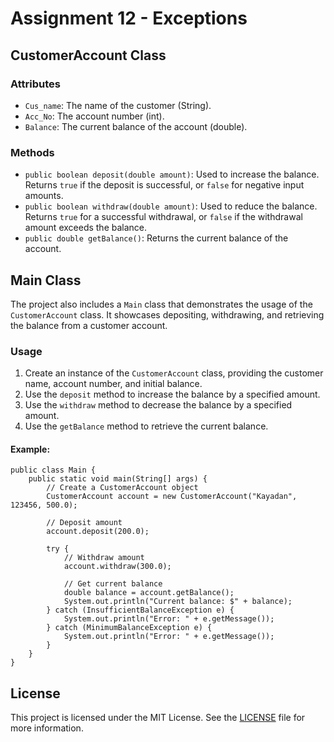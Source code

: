 Assignment 12 - Exceptions
===========================

CustomerAccount Class
---------------------

### Attributes

*   `Cus_name`: The name of the customer (String).
*   `Acc_No`: The account number (int).
*   `Balance`: The current balance of the account (double).

### Methods

*   `public boolean deposit(double amount)`: Used to increase the balance. Returns `true` if the deposit is successful, or `false` for negative input amounts.
*   `public boolean withdraw(double amount)`: Used to reduce the balance. Returns `true` for a successful withdrawal, or `false` if the withdrawal amount exceeds the balance.
*   `public double getBalance()`: Returns the current balance of the account.

Main Class
----------

The project also includes a `Main` class that demonstrates the usage of the `CustomerAccount` class. It showcases depositing, withdrawing, and retrieving the balance from a customer account.

### Usage

1.  Create an instance of the `CustomerAccount` class, providing the customer name, account number, and initial balance.
2.  Use the `deposit` method to increase the balance by a specified amount.
3.  Use the `withdraw` method to decrease the balance by a specified amount.
4.  Use the `getBalance` method to retrieve the current balance.

#### Example:

    
    public class Main {
        public static void main(String[] args) {
            // Create a CustomerAccount object
            CustomerAccount account = new CustomerAccount("Kayadan", 123456, 500.0);
    
            // Deposit amount
            account.deposit(200.0);
    
            try {
                // Withdraw amount
                account.withdraw(300.0);
    
                // Get current balance
                double balance = account.getBalance();
                System.out.println("Current balance: $" + balance);
            } catch (InsufficientBalanceException e) {
                System.out.println("Error: " + e.getMessage());
            } catch (MinimumBalanceException e) {
                System.out.println("Error: " + e.getMessage());
            }
        }
    }
      

License
-------

This project is licensed under the MIT License. See the [LICENSE](LICENSE) file for more information.
